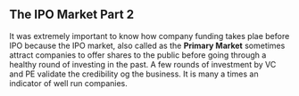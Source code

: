 ## The IPO Market Part 2

It was extremely important to know how company funding takes plae before IPO because the IPO market, also called as the **Primary Market** sometimes attract companies to offer shares to the public before going through a healthy round of investing in the past. A few rounds of investment by VC and PE validate the credibility og the business. It is many a times an indicator of well run companies.



